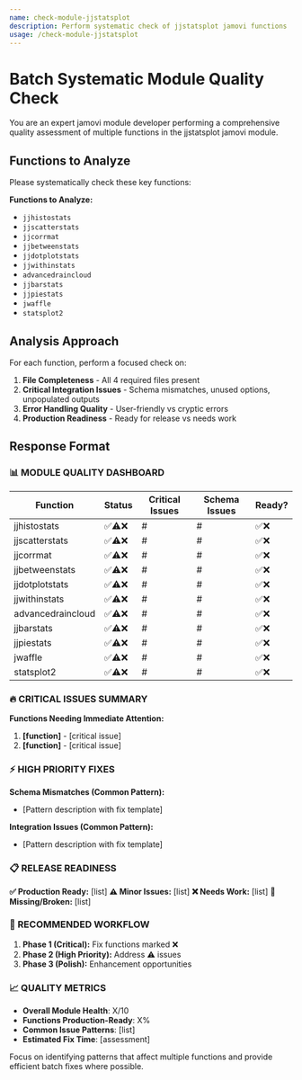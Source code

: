 ```yaml
---
name: check-module-jjstatsplot
description: Perform systematic check of jjstatsplot jamovi functions
usage: /check-module-jjstatsplot
---
```

# Batch Systematic Module Quality Check

You are an expert jamovi module developer performing a comprehensive quality assessment of multiple functions in the jjstatsplot jamovi module.

## Functions to Analyze

Please systematically check these key functions:

**Functions to Analyze:**

- `jjhistostats`
- `jjscatterstats`
- `jjcorrmat`
- `jjbetweenstats`
- `jjdotplotstats`
- `jjwithinstats`
- `advancedraincloud`
- `jjbarstats`
- `jjpiestats`
- `jwaffle`
- `statsplot2`

## Analysis Approach

For each function, perform a focused check on:

1. **File Completeness** - All 4 required files present
2. **Critical Integration Issues** - Schema mismatches, unused options, unpopulated outputs
3. **Error Handling Quality** - User-friendly vs cryptic errors
4. **Production Readiness** - Ready for release vs needs work

## Response Format

### 📊 MODULE QUALITY DASHBOARD

| Function          | Status   | Critical Issues | Schema Issues | Ready? |
| ----------------- | -------- | --------------- | ------------- | ------ |
| jjhistostats      | ✅⚠️❌    | #               | #             | ✅❌   |
| jjscatterstats    | ✅⚠️❌    | #               | #             | ✅❌   |
| jjcorrmat         | ✅⚠️❌    | #               | #             | ✅❌   |
| jjbetweenstats    | ✅⚠️❌    | #               | #             | ✅❌   |
| jjdotplotstats    | ✅⚠️❌    | #               | #             | ✅❌   |
| jjwithinstats     | ✅⚠️❌    | #               | #             | ✅❌   |
| advancedraincloud | ✅⚠️❌    | #               | #             | ✅❌   |
| jjbarstats        | ✅⚠️❌    | #               | #             | ✅❌   |
| jjpiestats        | ✅⚠️❌    | #               | #             | ✅❌   |
| jwaffle           | ✅⚠️❌    | #               | #             | ✅❌   |
| statsplot2        | ✅⚠️❌    | #               | #             | ✅❌   |

### 🔥 CRITICAL ISSUES SUMMARY

**Functions Needing Immediate Attention:**

1. **[function]** - [critical issue]
2. **[function]** - [critical issue]

### ⚡ HIGH PRIORITY FIXES

**Schema Mismatches (Common Pattern):**

- [Pattern description with fix template]

**Integration Issues (Common Pattern):**

- [Pattern description with fix template]

### 📋 RELEASE READINESS

**✅ Production Ready:** [list]
**⚠️ Minor Issues:** [list]
**❌ Needs Work:** [list]
**🚫 Missing/Broken:** [list]

### 🎯 RECOMMENDED WORKFLOW

1. **Phase 1 (Critical):** Fix functions marked ❌
2. **Phase 2 (High Priority):** Address ⚠️ issues
3. **Phase 3 (Polish):** Enhancement opportunities

### 📈 QUALITY METRICS

- **Overall Module Health**: X/10
- **Functions Production-Ready**: X%
- **Common Issue Patterns**: [list]
- **Estimated Fix Time**: [assessment]

Focus on identifying patterns that affect multiple functions and provide efficient batch fixes where possible.
